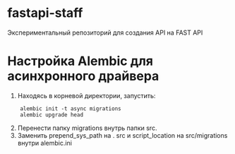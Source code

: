 # fastapi-staff
Экспериментальный репозиторий для создания API на FAST API

# Настройка Alembic для асинхронного драйвера
1. Находясь в корневой директории, запустить:
```
    alembic init -t async migrations
    alembic upgrade head
```
2. Перенести папку migrations внутрь папки src.
3. Заменить prepend_sys_path на . src и script_location на src/migrations внутри alembic.ini
